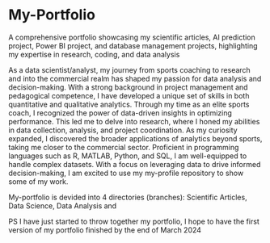 # My-Portfolio
A comprehensive portfolio showcasing my scientific articles, AI prediction project, Power BI project, and database management projects, highlighting my expertise in research, coding, and data analysis

As a data scientist/analyst, my journey from sports coaching to research and into the commercial realm has shaped my passion for data analysis and decision-making. With a strong background in project management and pedagogical competence, I have developed a unique set of skills in both quantitative and qualitative analytics. Through my time as an elite sports coach, I recognized the power of data-driven insights in optimizing performance. This led me to delve into research, where I honed my abilities in data collection, analysis, and project coordination. As my curiosity expanded, I discovered the broader applications of analytics beyond sports, taking me closer to the commercial sector. Proficient in programming languages such as R, MATLAB, Python, and SQL, I am well-equipped to handle complex datasets. With a focus on leveraging data to drive informed decision-making, I am excited to use my my-profile repository to show some of my work.

My-portfolio is devided into 4 directories (branches): Scientific Articles, Data Science, Data Analysis and

PS I have just started to throw together my portfolio, I hope to have the first version of my portfolio finished by the end of March 2024

